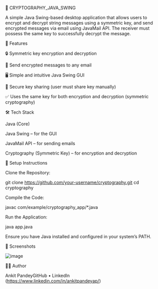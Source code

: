 🔐 CRYPTOGRAPHY_JAVA_SWING

A simple Java Swing-based desktop application that allows users to encrypt and decrypt string messages using a symmetric key, and send encrypted messages via email using JavaMail API. The receiver must possess the same key to successfully decrypt the message.

📌 Features

🔒 Symmetric key encryption and decryption

📧 Send encrypted messages to any email

🖥️ Simple and intuitive Java Swing GUI

🔐 Secure key sharing (user must share key manually)

✅ Uses the same key for both encryption and decryption (symmetric cryptography)

🛠️ Tech Stack

Java (Core)

Java Swing – for the GUI

JavaMail API – for sending emails

Cryptography (Symmetric Key) – for encryption and decryption

🚀 Setup Instructions

Clone the Repository:

git clone https://github.com/your-username/cryptography.git
cd cryptography

Compile the Code:

javac com/example/cryptography_app/*.java

Run the Application:

java app.java

Ensure you have Java installed and configured in your system’s PATH.

📸 Screenshots

![image](https://github.com/user-attachments/assets/67d0d21f-dc77-44c1-ae9e-dde5457db415)


🧑‍💻 Author

Ankit PandeyGitHub • LinkedIn (https://www.linkedin.com/in/ankitpandeyap/)
